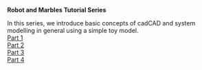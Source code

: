 **Robot and Marbles Tutorial Series**

In this series, we introduce basic concepts of cadCAD and system modelling in general using a simple toy model.  
[Part 1](robot-marbles-part-1/robot-marbles-part-1.ipynb)  
[Part 2](robot-marbles-part-2/robot-marbles-part-2.ipynb)  
[Part 3](robot-marbles-part-3/robot-marbles-part-3.ipynb)  
[Part 4](robot-marbles-part-4/robot-marbles-part-4.ipynb)  
